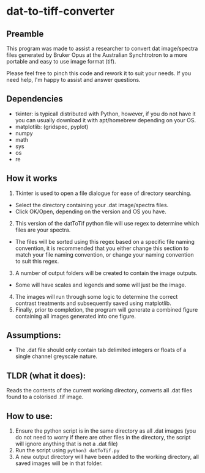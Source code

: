 # dat-to-tiff-converter

## Preamble
This program was made to assist a researcher to convert dat image/spectra files generated by Bruker Opus at the Australian Synchtrotron to a more portable and easy to use image format (tif).

Please feel free to pinch this code and rework it to suit your needs. If you need help, I'm happy to assist and answer questions.

## Dependencies
- tkinter: is typicall distributed with Python, however, if you do not have it you can usually download it with apt/homebrew depending on your OS.
- matplotlib: (gridspec, pyplot)
- numpy
- math
- sys
- os
- re

## How it works
1. Tkinter is used to open a file dialogue for ease of directory searching.
  - Select the directory containing your .dat image/spectra files.
  - Click OK/Open, depending on the version and OS you have.
2. This version of the datToTif python file will use regex to determine which files are your spectra.
  - The files will be sorted using this regex based on a specific file naming convention, it is recommended that you either change this section to match your file naming convention, or change your naming convention to suit this regex.
3. A number of output folders will be created to contain the image outputs.
  - Some will have scales and legends and some will just be the image.
4. The images will run through some logic to determine the correct contrast treatments and subsequently saved using matplotlib.
5. Finally, prior to completion, the program will generate a combined figure containing all images generated into one figure.

## Assumptions:
- The .dat file should only contain tab delimited integers or floats of a single channel greyscale nature.

## TLDR (what it does):
Reads the contents of the current working directory, converts all .dat files found to a colorised .tif image.

## How to use:
1. Ensure the python script is in the same directory as all .dat images (you do not need to worry if there are other files in the directory, the script will ignore anything that is not a .dat file)
2. Run the script using ```python3 datToTif.py```
3. A new output directory will have been added to the working directory, all saved images will be in that folder.